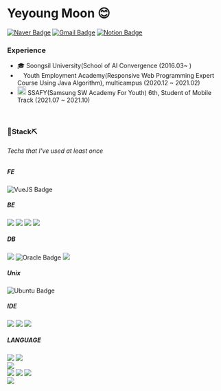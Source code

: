 #  Yeyoung Moon 😊

[![Naver Badge](https://img.shields.io/badge/Mail-03C75A?style=flat&logo=Naver&logoColor=white)](mailto:moonyy7012@naver.com) [![Gmail Badge](https://img.shields.io/badge/Gmail-D14836?style=flat&logo=Gmail&logoColor=white)](mailto:moonyy70125@gmail.com)  [![Notion Badge](https://img.shields.io/badge/Notion-000000?style=flat&logo=Notion&logoColor=white)](https://www.notion.so/Yeyoung-Moon-07f89e67188f45b7a77367884dfa584d)

  


### Experience

- 🎓 Soongsil University(School of AI Convergence (2016.03~ )
- <img src="https://user-images.githubusercontent.com/26451560/145569350-ee289ded-e7d2-4ab0-a847-589b2838fc94.png" height="10"> Youth Employment Academy(Responsive Web Programming Expert Course Using Java Algorithm), multicampus (2020.12 ~ 2021.02)
- <img src="https://user-images.githubusercontent.com/26451560/145665078-fa915e39-c43f-472c-9e05-bfac972e5525.png" height="20"> SSAFY(Samsung SW Academy For Youth) 6th, Student of Mobile Track (2021.07 ~ 2021.10)

<br>

 ### 🔨**Stack**⛏  
 
 ###### Techs that I've used at least once
 
##### FE  
![VueJS Badge](https://img.shields.io/badge/VueJS-4FC08D?style=flat&logo=Vue.js&logoColor=white)
  
   
##### BE  
  <img src="https://img.shields.io/badge/JSP-007396?style=flat-square&logo=Java&logoColor=white"/> <img src="https://img.shields.io/badge/Servlet-007396?style=flat-square&logo=Java&logoColor=white"/> <img src="https://img.shields.io/badge/Spring-6DB33F?style=flat-square&logo=Spring&logoColor=white"/> <img src="https://img.shields.io/badge/SpringBoot-6DB33F?style=flat-square&logo=SpringBoot&logoColor=white"/>
  
##### DB  
  <img src="https://img.shields.io/badge/MySQL-4479A1?style=flat-square&logo=MySQL&logoColor=white"/> ![Oracle Badge](https://img.shields.io/badge/Oracle-F80000?style=flat&logo=Oracle&logoColor=white) <img src="https://img.shields.io/badge/JDBC-007396?style=flat-square&logo=Java&logoColor=white"/>   
  
##### Unix  
![Ubuntu Badge](https://img.shields.io/badge/Ubuntu-E95420?style=flat&logo=Ubuntu&logoColor=white) 
  
##### IDE  
  <img src="https://img.shields.io/badge/Android Studio-42A666?style=flat-square&logo=Android&logoColor=white"/> <img src="https://img.shields.io/badge/Eclipse-2C2255?style=flat-square&logo=Eclipse IDE&logoColor=white"/> <img src="https://img.shields.io/badge/VSCode-007ACC?style=flat-square&logo=vsCode&logoColor=white"/>  
  
##### LANGUAGE  
  <img src="https://img.shields.io/badge/Java-007396?style=flat-square&logo=Java&logoColor=white"/> <img src="https://img.shields.io/badge/Kotlin-0095D5?style=flat-square&logo=Kotlin&logoColor=white"/> <br>
  <img src="https://img.shields.io/badge/C/C++-A8B9CC?style=flat-square&logo=C&logoColor=white"/>  <br>
  <img src="https://img.shields.io/badge/HTML5-E34F26?style=flat-square&logo=HTML5&logoColor=white"/> 
  <img src="https://img.shields.io/badge/CSS3-1572B6?style=flat-square&logo=CSS3&logoColor=white"/> <img src="https://img.shields.io/badge/JavaScript-F7DF1E?style=flat-square&logo=JavaScript&logoColor=white"/> <br>
  <img src="https://img.shields.io/badge/Python-3776AB?style=flat-square&logo=Python&logoColor=white"/>  
